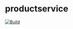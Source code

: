 # productservice

[![Build](https://github.com/HooYa-Bigdata/productservice/actions/workflows/workflow.yaml/badge.svg?branch=main)](https://github.com/HooYa-Bigdata/productservice/actions/workflows/workflow.yaml)